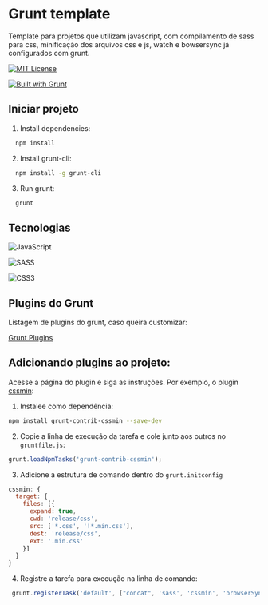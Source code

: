 
# Grunt template

Template para projetos que utilizam javascript, com compilamento de sass para css, minificação dos arquivos css e js, watch e bowsersync já configurados com grunt.

[![MIT License](https://img.shields.io/badge/License-MIT-green.svg)](https://choosealicense.com/licenses/mit/)

[![Built with Grunt](https://cdn.gruntjs.com/builtwith.png)](http://gruntjs.com/)


## Iniciar projeto

1. Install dependencies:

```bash
  npm install
```
2. Install grunt-cli:

```bash
  npm install -g grunt-cli
```
3. Run grunt:
```bash
  grunt
```
## Tecnologias

![JavaScript](https://img.shields.io/badge/JavaScript-F7DF1E?style=for-the-badge&logo=JavaScript&logoColor=black)

![SASS](https://img.shields.io/badge/SASS-hotpink.svg?style=for-the-badge&logo=SASS&logoColor=white)

![CSS3](https://img.shields.io/badge/css3-%231572B6.svg?style=for-the-badge&logo=css3&logoColor=white)

## Plugins do Grunt

Listagem de plugins do grunt, caso queira customizar:

[Grunt Plugins](https://gruntjs.com/plugins)


## Adicionando plugins ao projeto:

Acesse a página do plugin e siga as instruções. Por exemplo, o plugin [cssmin](https://www.npmjs.com/package/grunt-contrib-cssmin):

1. Instalee como dependência:
``` bash
npm install grunt-contrib-cssmin --save-dev
```

2. Copie a linha de execução da tarefa e cole junto aos outros no ```gruntfile.js```:

``` javascript
grunt.loadNpmTasks('grunt-contrib-cssmin');
```

3. Adicione a estrutura de comando dentro do ```grunt.initconfig```

```javascript
cssmin: {
  target: {
    files: [{
      expand: true,
      cwd: 'release/css',
      src: ['*.css', '!*.min.css'],
      dest: 'release/css',
      ext: '.min.css'
    }]
  }
}
```

4. Registre a tarefa para execução na linha de comando:
``` javascript
 grunt.registerTask('default', ["concat", 'sass', 'cssmin', 'browserSync', 'watch']);
```
